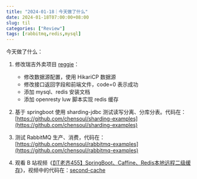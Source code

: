 ```yaml
---
title: "2024-01-18｜今天做了什么"
date: 2024-01-18T07:00:00+08:00
slug: til
categories: ["Review"]
tags: [rabbitmq,redis,mysql]
---
```




今天做了什么：

1. 修改瑞吉外卖项目 [reggie](https://github.com/chensoul/reggie)：
   - 修改数据源配置，使用 HikariCP 数据源
   - 修改接口返回字段和前端文件，code=0 表示成功
   - 添加 mysql、redis 安装文档
   - 添加 openresty luw 脚本实现 redis 缓存

2. 基于 springboot 使用 sharding-jdbc 测试读写分离、分库分表。代码在：[https://github.com/chensoul/sharding-examples](https://github.com/chensoul/sharding-examples)
3. 测试 RabbitMQ 生产、消费，代码在：[https://github.com/chensoul/rabbitmq-examples](https://github.com/chensoul/rabbitmq-examples)
4. 观看 B 站视频《[【IT老齐455】SpringBoot、Caffine、Redis本地远程二级缓存](https://www.bilibili.com/video/BV1Le41117ct/)》，视频中的代码在：[second-cache](https://github.com/chensoul/spring-boot-redis-exmples/tree/main/second-cache)
